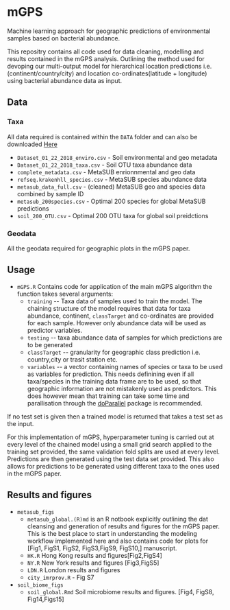 # mGPS
Machine learning approach for geographic predictions of environmental samples based on bacterial abundance. 

This repositry contains all code used for data cleaning, modelling and results contained in the mGPS analysis. Outlining the method used for devoping our multi-output model for hierarchical location predictions i.e. (continent/country/city) and location co-ordinates(latitude + longitude) using bacterial abundance data as input. 

## Data

### Taxa
All data required is contained within the `DATA` folder and can also be downloaded
<a id="raw-url" href="https://github.com/leomccarthy1/mGPS/blob/master/DATA/mGPS_data.zip?raw=true">Here</a>
* `Dataset_01_22_2018_enviro.csv` - Soil environmental and geo metadata
* `Dataset_01_22_2018_taxa.csv` - Soil OTU taxa abundance data
* `complete_metadata.csv` - MetaSUB enrionnmental and geo data
* `refseq.krakenhll_species.csv` - MetaSUB species abundance data
* `metasub_data_full.csv` - (cleaned) MetaSUB geo and species data combined by sample ID
* `metasub_200species.csv` - Optimal 200 species for global MetaSUB predictions
* `soil_200_OTU.csv` - Optimal 200 OTU taxa for global soil preidctions

### Geodata 
All the geodata required for geographic plots in the mGPS paper. 

## Usage 

* `mGPS.R` Contains code for application of the main mGPS algorithm the function takes several arguments:   
  - `training` -- Taxa data of samples used to train the model. The chaining structure of the model requires that data for taxa abundance, continent, `classTarget` and co-ordinates are provided for each sample. However only abundance data will be used as predictor variables.  
  - `testing` -- taxa abundance data of samples for which predictions are to be generated  
  - `classTarget` -- granularity for geographic class prediction i.e. country,city or trasit station etc. 
  - `variables` -- a vector containing names of species or taxa to be used as variables for prediction. This needs definining even if all taxa/species in the training data frame are to be used, so that geographic information are not mistakenly used as predictors. This does however mean that training can take some time and parallisation through the <a id="raw-url" href="https://cran.r-project.org/web/packages/doParallel/doParallel.pdf">doParallel</a> package is recommended. 
  
If no test set is given then a trained model is returned that takes a test set as the input. 
  
For this implementation of mGPS, hyperparameter tuning is carried out at every level of the chained model using a small grid search applied to the training set provided, the same validation fold splits are used at every level. Predictions are then generated using the test data set provided. This also allows for predictions to be generated using different taxa to the ones used in the mGPS paper. 
 
 
## Results and figures
* `metasub_figs`
  - `metasub_global.(R)md` is an R notbook explicitly outlining the dat cleansing and generation of results and figures for the mGPS paper. This is the best place to start in understanding the modeling workflow implemented here and also contains code for plots for [Fig1, FigS1, FigS2, FigS3,FigS9, FigS10,] manuscript. 
  - `HK.R` Hong Kong results and figures[Fig2,FigS4]
  - `NY.R` New York results and figures [Fig3,FigS5]
  - `LDN.R` London results and figures
  - `city_imrprov.R` - Fig S7
* `soil_biome_figs`
  - `soil_global.Rmd` Soil microbiome results and figures. [Fig4, FigS8, Fig14,Figs15]
  
  










